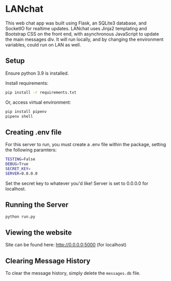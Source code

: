 # LANchat
This web chat app was built using Flask, an SQLite3 database, and SocketIO for realtime updates. LANchat uses Jinja2 templating and Bootstrap CSS on the front end, with asynchronous JavaScript to update the main messages div. It will run locally, and by changing the environment variables, could run on LAN as well.


## Setup

Ensure python 3.9 is installed.

Install requirements:
```bash
pip install -r requirements.txt
```

Or, access virtual environment:
```bash
pip install pipenv
pipenv shell
```

## Creating .env file

For this server to run, you must create a .env file within the package, setting the following paramters:
```bash
TESTING=False
DEBUG=True
SECRET_KEY=
SERVER=0.0.0.0
```
Set the secret key to whatever you'd like! Server is set to 0.0.0.0 for localhost.

## Running the Server

```bash
python run.py
```

## Viewing the website

Site can be found here: http://0.0.0.0:5000
(for localhost)


## Clearing Message History

To clear the message history, simply delete the `messages.db` file.
